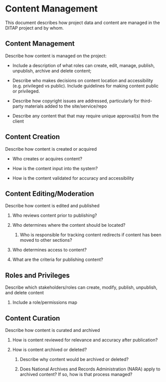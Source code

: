 # Content Management

This document describes how project data and content are managed in the DITAP project and by whom.

## **Content Management**

Describe how content is managed on the project:

- Include a description of what roles can create, edit, manage, publish, unpublish, archive and delete content;

- Describe who makes decisions on content location and accessibility (e.g. privileged vs public). Include guidelines for making content public or privileged.

- Describe how copyright issues are addressed, particularly for third-party materials added to the site/service/repo

- Describe any content that that may require unique approval(s) from the client 

  

## **Content Creation**

Describe how content is created or acquired

- Who creates or acquires content?
  
- How is the content input into the system?
  
- How is the content validated for accuracy and accessibility



## **Content Editing/Moderation**

Describe how content is edited and published

1. Who reviews content prior to publishing?

2. Who determines where the content should be located?

   1. Who is responsible for tracking content redirects if content has been moved to other sections?

3. Who determines access to content?

4. What are the criteria for publishing content?

   

## **Roles and Privileges**

Describe which stakeholders/roles can create, modify, publish, unpublish, and delete content

1. Include a role/permissions map

   

## **Content Curation**

Describe how content is curated and archived

1. How is content reviewed for relevance and accuracy after publication?
  
2. How is content archived or deleted?
   
   1. Describe why content would be archived or deleted?
      
   2. Does National Archives and Records Administration (NARA) apply to archived content? If so, how is that process managed?
